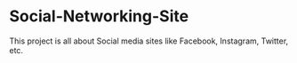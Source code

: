 # Social-Networking-Site
This project is all about Social media sites like Facebook, Instagram, Twitter, etc.
